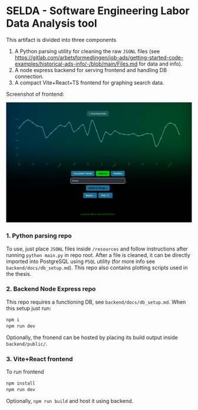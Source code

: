 # SELDA - Software Engineering Labor Data Analysis tool

This artifact is divided into three components

1. A Python parsing utility for cleaning the raw `JSONL` files (see https://gitlab.com/arbetsformedlingen/job-ads/getting-started-code-examples/historical-ads-info/-/blob/main/Files.md for data and info).
2. A node express backend for serving frontend and handling DB connection.
3. A compact Vite+React+TS frontend for graphing search data.

Screenshot of frontend:

![alt text](image.png)

### 1. Python parsing repo

To use, just place `JSONL` files inside `/resources` and follow instructions after running `python main.py` in repo root. After a file is cleaned, it can be directly imported into PostgreSQL using `PSQL` utility (for more info see `backend/docs/db_setup.md`). This repo also contains plotting scripts used in the thesis.

### 2. Backend Node Express repo

This repo requires a functioning DB, see `backend/docs/db_setup.md`. When this setup just run:

```bash
npm i
npm run dev
```

Optionally, the fronend can be hosted by placing its build output inside `backend/public/`.

### 3. Vite+React frontend

To run frontend

```bash
npm install
npm run dev
```

Optionally, `npm run build` and host it using backend.
